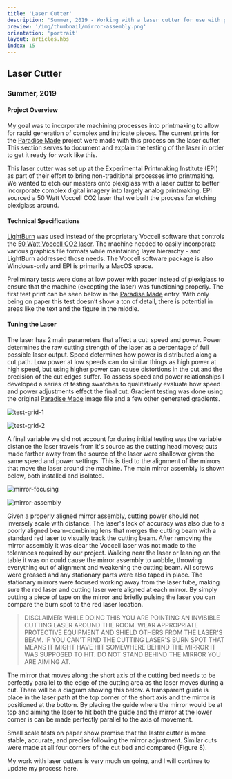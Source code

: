 ```yaml
---
title: 'Laser Cutter'
description: 'Summer, 2019 - Working with a laser cutter for use with printmaking'
preview: '/img/thumbnail/mirror-assembly.png'
orientation: 'portrait'
layout: articles.hbs
index: 15
---
```

## Laser Cutter
### Summer, 2019

#### Project Overview
My goal was to incorporate machining processes into printmaking to allow for rapid generation of complex and intricate pieces. The current prints for the [Paradise Made](#paradise-made-full-plate) project were made with this process on the laser cutter. This section serves to document and explain the testing of the laser in order to get it ready for work like this.

This laser cutter was set up at the Experimental Printmaking Institute (EPI) as part of their effort to bring non-traditional processes into printmaking. We wanted to etch our masters onto plexiglass with a laser cutter to better incorporate complex digital imagery into largely analog printmaking. EPI sourced a 50 Watt Voccell CO2 laser that we built the process for etching plexiglass around.

#### Technical Specifications
[LightBurn](https://lightburnsoftware.com/) was used instead of the proprietary Voccell software that controls the [50 Watt Voccell CO2 laser](https://voccell.com/wp/techspecs/). The machine needed to easily incorporate various graphics file formats while maintaining layer hierarchy - and LightBurn addressed those needs. The Voccell software package is also Windows-only and EPI is primarily a MacOS space.

Preliminary tests were done at low power with paper instead of plexiglass to ensure that the machine (excepting the laser) was functioning properly. The first test print can be seen below in the [Paradise Made](#paradise-made-full-plate) entry. With only being on paper this test doesn’t show a ton of detail, there is potential in areas like the text and the figure in the middle.

#### Tuning the Laser
The laser has 2 main parameters that affect a cut: speed and power. Power determines the raw cutting strength of the laser as a percentage of full possible laser output. Speed determines how power is distributed along a cut path. Low power at low speeds can do similar things as high power at high speed, but using higher power can cause distortions in the cut and the precision of the cut edges suffer. To assess speed and power relationships I developed a series of testing swatches to qualitatively evaluate how speed and power adjustments effect the final cut. Gradient testing was done using the original [Paradise Made](https://github.com/thomas-williams/portfolio/blob/master/pictures/paradise_made/milton_comic_cover.tif?raw=true) image file and a few other generated gradients.

![test-grid-1](https://raw.githubusercontent.com/thomas-williams/portfolio/master/pictures/laser-cutter/test-grid-1.jpeg)

![test-grid-2](https://raw.githubusercontent.com/thomas-williams/portfolio/master/pictures/laser-cutter/test-grid-2.jpeg)

A final variable we did not account for during initial testing was the variable distance the laser travels from it's source as the cutting head moves; cuts made farther away from the source of the laser were shallower given the same speed and power settings. This is tied to the alignment of the mirrors that move the laser around the machine. The main mirror assembly is shown below, both installed and isolated.

![mirror-focusing](https://raw.githubusercontent.com/thomas-williams/portfolio/master/pictures/laser-cutter/mirror-focusing.jpeg)

![mirror-assembly](https://raw.githubusercontent.com/thomas-williams/portfolio/master/pictures/laser-cutter/mirror-assembly.jpeg)

Given a properly aligned mirror assembly, cutting power should not inversely scale with distance. The laser's lack of accuracy was also due to a poorly aligned beam-combining lens that merges the cutting beam with a standard red laser to visually track the cutting beam. After removing the mirror assembly it was clear the Voccell laser was not made to the tolerances required by our project. Walking near the laser or leaning on the table it was on could cause the mirror assembly to wobble, throwing everything out of alignment and weakening the cutting beam. All screws were greased and any stationary parts were also taped in place. The stationary mirrors were focused working away from the laser tube, making sure the red laser and cutting laser were aligned at each mirror. By simply putting a piece of tape on the mirror and briefly pulsing the laser you can compare the burn spot to the red laser location.

> DISCLAIMER: WHILE DOING THIS YOU ARE POINTING AN INVISIBLE CUTTING LASER AROUND THE ROOM. WEAR APPROPRIATE PROTECTIVE EQUIPMENT AND SHIELD OTHERS FROM THE LASER'S BEAM. IF YOU CAN'T FIND THE CUTTING LASER'S BURN SPOT THAT MEANS IT MIGHT HAVE HIT SOMEWHERE BEHIND THE MIRROR IT WAS SUPPOSED TO HIT. DO NOT STAND BEHIND THE MIRROR YOU ARE AIMING AT.

The mirror that moves along the short axis of the cutting bed needs to be perfectly parallel to the edge of the cutting area as the laser moves during a cut. There will be a diagram showing this below. A transparent guide is place in the laser path at the top corner of the short axis and the mirror is positioned at the bottom. By placing the guide where the mirror would be at top and aiming the laser to hit both the guide and the mirror at the lower corner is can be made perfectly parallel to the axis of movement.

Small scale tests on paper show promise that the laster cutter is more stable, accurate, and precise following the mirror adjustment. Similar cuts were made at all four corners of the cut bed and compared (Figure 8).

My work with laser cutters is very much on going, and I will continue to update my process here.